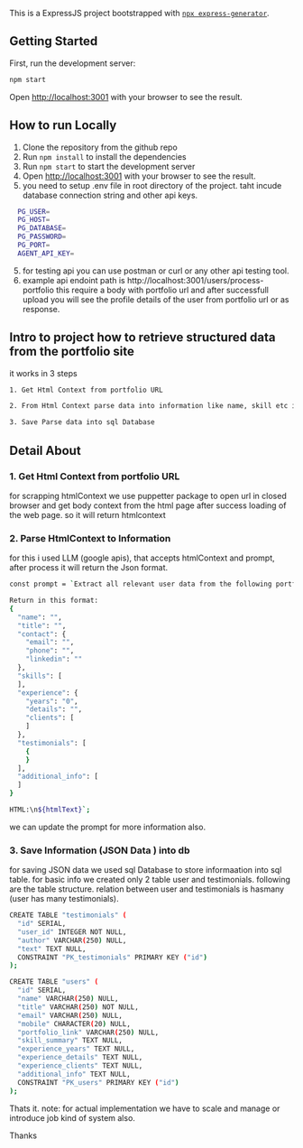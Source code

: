 This is a ExpressJS project bootstrapped with [`npx express-generator`](https://expressjs.com/en/starter/generator.html).

## Getting Started

First, run the development server:

```bash
npm start
```

Open [http://localhost:3001](http://localhost:3001) with your browser to see the result.


## How to run Locally

1. Clone the repository from the github repo
2. Run `npm install` to install the dependencies
3. Run `npm start` to start the development server
4. Open [http://localhost:3001](http://localhost:3001) with your browser to see the result.
5. you need to setup .env file in root directory of the project. taht incude database connection string and other 
api keys.
```bash
  PG_USER=
  PG_HOST=
  PG_DATABASE=
  PG_PASSWORD=
  PG_PORT=
  AGENT_API_KEY=
```
5. for testing api you can use postman or curl or any other api testing tool.
6. example api endoint path is http://localhost:3001/users/process-portfolio
  this require a body with portfolio url and after successfull upload you will see the profile details of the user from portfolio url or as response.



## Intro to project how to retrieve structured data from the portfolio site 
  it works in 3 steps 
  ```bash
1. Get Html Context from portfolio URL

2. From Html Context parse data into information like name, skill etc in JSON format

3. Save Parse data into sql Database
```

## Detail About 
### 1. Get Html Context from portfolio URL
  for scrapping htmlContext we use puppetter package to open url in closed browser and get body context from the html page after success loading of the web page.
  so it will return htmlcontext

### 2. Parse HtmlContext to Information
  for this i used LLM (google apis), that accepts htmlContext and prompt, after process it will return the Json format.

  ```bash
  const prompt = `Extract all relevant user data from the following portfolio web page HTML. Always return ONLY a clean, valid JSON object in the EXACT format below. If any value is missing, set it to null (for objects/strings) or [] (for arrays). Do not include markdown, code blocks, or any extra text. If you cannot extract the data, return null or empty arrays as appropriate.

  Return in this format:
  {
    "name": "",
    "title": "",
    "contact": {
      "email": "",
      "phone": "",
      "linkedin": ""
    },
    "skills": [
    ],
    "experience": {
      "years": "0",
      "details": "",
      "clients": [
      ]
    },
    "testimonials": [
      {
      }
    ],
    "additional_info": [
    ]
  }

  HTML:\n${htmlText}`;
  ```
  we can update the prompt for more information also.

### 3. Save Information (JSON Data ) into db
  for saving JSON data we used sql Database to store informaation into sql table.
  for basic info we created only 2 table user and testimonials.
  following are the table structure. 
  relation between user and testimonials is hasmany (user has many testimonials).

  ```bash
  CREATE TABLE "testimonials" (
    "id" SERIAL,
    "user_id" INTEGER NOT NULL,
    "author" VARCHAR(250) NULL,
    "text" TEXT NULL,
    CONSTRAINT "PK_testimonials" PRIMARY KEY ("id")
);

CREATE TABLE "users" (
    "id" SERIAL,
    "name" VARCHAR(250) NULL,
    "title" VARCHAR(250) NOT NULL,
    "email" VARCHAR(250) NULL,
    "mobile" CHARACTER(20) NULL,
    "portfolio_link" VARCHAR(250) NULL,
    "skill_summary" TEXT NULL,
    "experience_years" TEXT NULL,
    "experience_details" TEXT NULL,
    "experience_clients" TEXT NULL,
    "additional_info" TEXT NULL,
    CONSTRAINT "PK_users" PRIMARY KEY ("id")
);
```

Thats it.
note: for actual implementation we have to scale and manage or introduce job kind of system also.


Thanks





